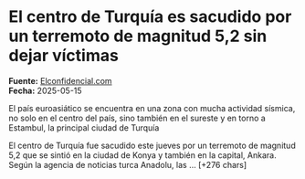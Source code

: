 # El centro de Turquía es sacudido por un terremoto de magnitud 5,2 sin dejar víctimas

**Fuente:** [Elconfidencial.com](https://www.elconfidencial.com/mundo/2025-05-15/terremoto-centro-turquia_4129889/)  
**Fecha:** 2025-05-15

El país euroasiático se encuentra en una zona con mucha actividad sísmica, no solo en el centro del país, sino también en el sureste y en torno a Estambul, la principal ciudad de Turquía

El centro de Turquía fue sacudido este jueves por un terremoto de magnitud 5,2 que se sintió en la ciudad de Konya y también en la capital, Ankara. 
 Según la agencia de noticias turca Anadolu, las … [+276 chars]
